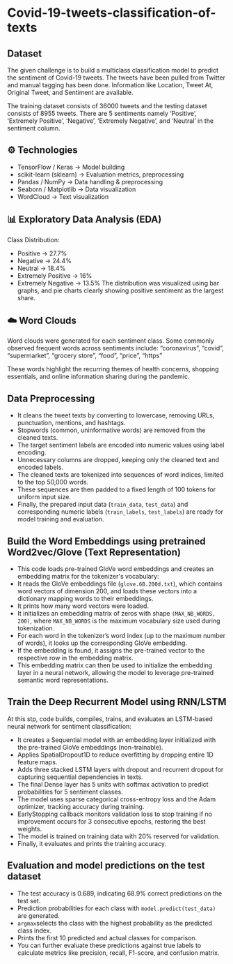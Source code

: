 # Covid-19-tweets-classification-of-texts

## Dataset 
The given challenge is to build a multiclass classification model to predict the sentiment of Covid-19 tweets. The tweets have been pulled from Twitter and manual tagging has been done. Information like Location, Tweet At, Original Tweet, and Sentiment are available.

The training dataset consists of 36000 tweets and the testing dataset consists of 8955 tweets. There are 5 sentiments namely ‘Positive’, ‘Extremely Positive’, ‘Negative’, ‘Extremely Negative’, and ‘Neutral’ in the sentiment column.

## ⚙️ Technologies 
- TensorFlow / Keras → Model building
- scikit-learn (sklearn) → Evaluation metrics, preprocessing
- Pandas / NumPy → Data handling & preprocessing
- Seaborn / Matplotlib → Data visualization
- WordCloud → Text visualization

## 📊 Exploratory Data Analysis (EDA)
Class Distribution:
- Positive → 27.7%
- Negative → 24.4%
- Neutral → 18.4%
- Extremely Positive → 16%
- Extremely Negative → 13.5%
The distribution was visualized using bar graphs, and pie charts clearly showing positive sentiment as the largest share.

## ☁️ Word Clouds

Word clouds were generated for each sentiment class. Some commonly observed frequent words across sentiments include:
“coronavirus”, “covid”, “supermarket”, “grocery store”, “food”, “price”, “https”

These words highlight the recurring themes of health concerns, shopping essentials, and online information sharing during the pandemic.

## Data Preprocessing
- It cleans the tweet texts by converting to lowercase, removing URLs, punctuation, mentions, and hashtags.
- Stopwords (common, uninformative words) are removed from the cleaned texts.
- The target sentiment labels are encoded into numeric values using label encoding.
- Unnecessary columns are dropped, keeping only the cleaned text and encoded labels.
- The cleaned texts are tokenized into sequences of word indices, limited to the top 50,000 words.
- These sequences are then padded to a fixed length of 100 tokens for uniform input size.
- Finally, the prepared input data (`train_data`, `test_data`) and corresponding numeric labels (`train_labels`, `test_labels`) are ready for model training and evaluation.

## Build the Word Embeddings using pretrained Word2vec/Glove (Text Representation)
- This code loads pre-trained GloVe word embeddings and creates an embedding matrix for the tokenizer's vocabulary:
- It reads the GloVe embeddings file (`glove.6B.200d.txt`), which contains word vectors of dimension 200, and loads these vectors into a dictionary mapping words to their embeddings.
- It prints how many word vectors were loaded.
- It initializes an embedding matrix of zeros with shape `(MAX_NB_WORDS, 200)`, where `MAX_NB_WORDS` is the maximum vocabulary size used during tokenization.
- For each word in the tokenizer’s word index (up to the maximum number of words), it looks up the corresponding GloVe embedding.
- If the embedding is found, it assigns the pre-trained vector to the respective row in the embedding matrix.
- This embedding matrix can then be used to initialize the embedding layer in a neural network, allowing the model to leverage pre-trained semantic word representations.

## Train the Deep Recurrent Model using RNN/LSTM 
At this stp, code builds, compiles, trains, and evaluates an LSTM-based neural network for sentiment classification:

- It creates a Sequential model with an embedding layer initialized with the pre-trained GloVe embeddings (non-trainable).
- Applies SpatialDropout1D to reduce overfitting by dropping entire 1D feature maps.
- Adds three stacked LSTM layers with dropout and recurrent dropout for capturing sequential dependencies in texts.
- The final Dense layer has 5 units with softmax activation to predict probabilities for 5 sentiment classes.
- The model uses sparse categorical cross-entropy loss and the Adam optimizer, tracking accuracy during training.
- EarlyStopping callback monitors validation loss to stop training if no improvement occurs for 3 consecutive epochs, restoring the best weights.
- The model is trained on training data with 20% reserved for validation.
- Finally, it evaluates and prints the training accuracy.

## Evaluation and model predictions on the test dataset 
- The test accuracy is 0.689, indicating 68.9% correct predictions on the test set.
- Prediction probabilities for each class with `model.predict(test_data)` are generated.
- `argmax`selects the class with the highest probability as the predicted class index.
- Prints the first 10 predicted and actual classes for comparison.
- You can further evaluate these predictions against true labels to calculate metrics like precision, recall, F1-score, and confusion matrix.

